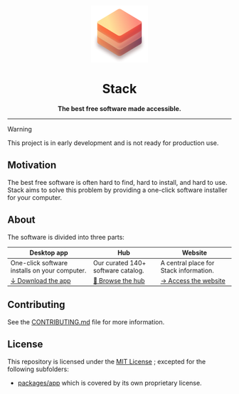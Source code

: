 <div align="center">

![App icon](./packages/website/public/128x128.png)

# Stack

**The best free software made accessible.**

</div>

---

> [!WARNING]
> This project is in early development and is not ready for production use.

## Motivation

The best free software is often hard to find, hard to install, and hard to use.
Stack aims to solve this problem by providing a one-click software installer for your computer.

## About

The software is divided into three parts:

| Desktop app                                       | Hub                                | Website                                   |
| ------------------------------------------------- | ---------------------------------- | ----------------------------------------- |
| One-click software installs on your computer.     | Our curated 140+ software catalog. | A central place for Stack information.    |
| [↓ Download the app](https://stack.lol/download/) | [👀 Browse the hub](/hub/)         | [→ Access the website](https://stack.lol) |

## Contributing

See the [CONTRIBUTING.md](./CONTRIBUTING.md) file for more information.

## License

This repository is licensed under the [MIT License](./LICENSE_MIT) ; excepted for the following subfolders:

- [packages/app](packages/app) which is covered by its own proprietary license.
